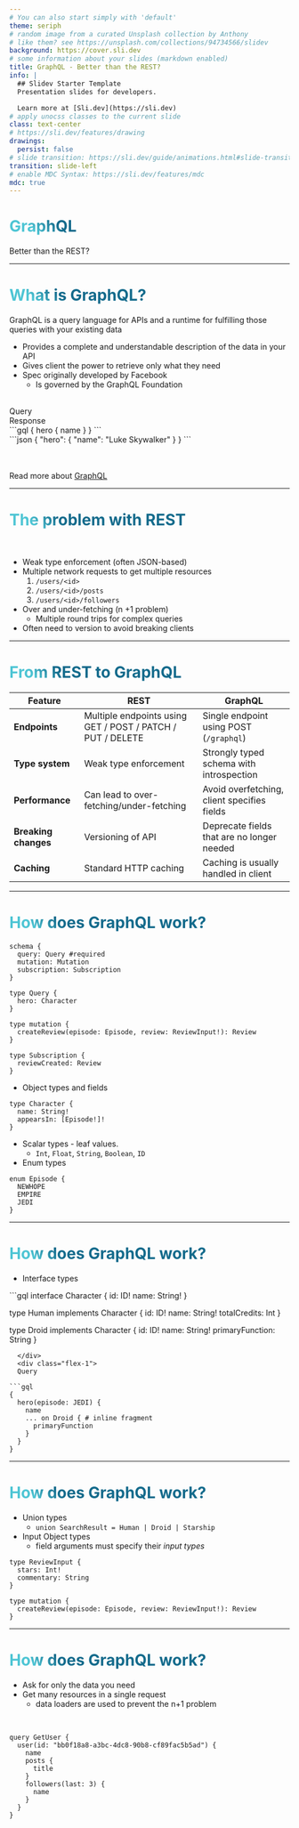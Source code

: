 ```yaml
---
# You can also start simply with 'default'
theme: seriph
# random image from a curated Unsplash collection by Anthony
# like them? see https://unsplash.com/collections/94734566/slidev
background: https://cover.sli.dev
# some information about your slides (markdown enabled)
title: GraphQL - Better than the REST?
info: |
  ## Slidev Starter Template
  Presentation slides for developers.

  Learn more at [Sli.dev](https://sli.dev)
# apply unocss classes to the current slide
class: text-center
# https://sli.dev/features/drawing
drawings:
  persist: false
# slide transition: https://sli.dev/guide/animations.html#slide-transitions
transition: slide-left
# enable MDC Syntax: https://sli.dev/features/mdc
mdc: true
---
```


# GraphQL

Better than the REST?

<!--
The last comment block of each slide will be treated as slide notes. It will be visible and editable in Presenter Mode along with the slide. [Read more in the docs](https://sli.dev/guide/syntax.html#notes)
-->

---

# What is GraphQL?

GraphQL is a query language for APIs and a runtime for fulfilling those queries with your existing data

- Provides a complete and understandable description of the data in your API
- Gives client the power to retrieve only what they need
- Spec originally developed by Facebook
  - Is governed by the GraphQL Foundation

<br>

<div class="flex gap-1">
  <div class="flex-1">Query</div>
  <div class="flex-1">Response</div>
</div>
<div class="flex gap-1">
  <div class="flex-1">
```gql
{
  hero {
    name
  }
}
```
  </div>
  <div class="flex-1">
```json
{
  "hero": {
    "name": "Luke Skywalker"
  }
}
```
  </div>
</div>

<br>
<br>

Read more about [GraphQL](https://graphql.org/)

<!--
You can have `style` tag in markdown to override the style for the current page.
Learn more: https://sli.dev/features/slide-scope-style
-->

<style>
h1 {
  background-color: #2B90B6;
  background-image: linear-gradient(45deg, #4EC5D4 10%, #146b8c 20%);
  background-size: 100%;
  -webkit-background-clip: text;
  -moz-background-clip: text;
  -webkit-text-fill-color: transparent;
  -moz-text-fill-color: transparent;
}
</style>

<!--
Here is another comment.
-->

---

# The problem with REST

<br>

- Weak type enforcement (often JSON-based)
- Multiple network requests to get multiple resources
  1. `/users/<id>`
  2. `/users/<id>/posts`
  3. `/users/<id>/followers`
- Over and under-fetching (n +1 problem)
  - Multiple round trips for complex queries
- Often need to version to avoid breaking clients

---

# From REST to GraphQL

| Feature              | REST                                                       | GraphQL                                     |
| -------------------- | ---------------------------------------------------------- | ------------------------------------------- |
| **Endpoints**        | Multiple endpoints using GET / POST / PATCH / PUT / DELETE | Single endpoint using POST (`/graphql`)     |
| **Type system**      | Weak type enforcement                                      | Strongly typed schema with introspection    |
| **Performance**      | Can lead to over-fetching/under-fetching                   | Avoid overfetching, client specifies fields |
| **Breaking changes** | Versioning of API                                          | Deprecate fields that are no longer needed  |
| **Caching**          | Standard HTTP caching                                      | Caching is usually handled in client        |

---

# How does GraphQL work?

<div class="flex gap-3">
  <div class="flex-1">

```gql
schema {
  query: Query #required
  mutation: Mutation
  subscription: Subscription
}

type Query {
  hero: Character
}

type mutation {
  createReview(episode: Episode, review: ReviewInput!): Review
}

type Subscription {
  reviewCreated: Review
}
```

  </div>
  <div class="flex-1">
  
- Object types and fields

```gql
type Character { 
  name: String!
  appearsIn: [Episode!]!
}
```

- Scalar types - leaf values. 
  - `Int`, `Float`, `String`, `Boolean`, `ID`
- Enum types

```gql
enum Episode {
  NEWHOPE
  EMPIRE
  JEDI
}
```
  
  </div>
</div>


---

# How does GraphQL work?

- Interface types

<div class="flex gap-1">
  <div class="flex-1">
```gql
interface Character {
  id: ID!
  name: String!
}

type Human implements Character {
  id: ID!
  name: String!
  totalCredits: Int
}
 
type Droid implements Character {
  id: ID!
  name: String!
  primaryFunction: String
}
```
  </div>
  <div class="flex-1">
  Query 

```gql  
{
  hero(episode: JEDI) {
    name
    ... on Droid { # inline fragment
      primaryFunction
    }
  }
}
```
  </div>
</div>

---

# How does GraphQL work?

- Union types
  - `union SearchResult = Human | Droid | Starship`
- Input Object types
  - field arguments must specify their *input types*

```gql
type ReviewInput {
  stars: Int!
  commentary: String
}

type mutation {
  createReview(episode: Episode, review: ReviewInput!): Review
}
```

---

# How does GraphQL work?

- Ask for only the data you need
- Get many resources in a single request
  - data loaders are used to prevent the n+1 problem

<br> 

```gql
query GetUser {
  user(id: "bb0f18a8-a3bc-4dc8-90b8-cf89fac5b5ad") {
    name
    posts {
      title
    }
    followers(last: 3) {
      name
    }
  }
}
```
